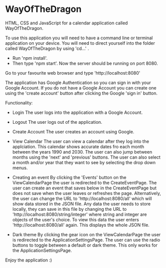 # WayOfTheDragon
HTML, CSS and JavaScript for a calendar application called WayOfTheDragon.

To use this application you will need to have a command line or terminal application on your device. 
You will need to direct yourself into the folder called WayOfTheDragon by using 'cd...' .

- Run 'npm install'.
- Then type 'npm start'.
Now the server should be running on port 8080.

Go to your favourite web browser and type 'http://localhost:8080' 

The application has Google Authentication so you can sign in with your Google Account. If you do not have a Google Account you can create one using the 'create account' button after clicking the Google 'sign in' button.


Functionality:

- Login
The user logs into the application with a Google Account.

- Logout
The user logs out of the application.

- Create Account
The user creates an account using Google.

- View Calendar
The user can view a calendar after they log into the applciation. This calendar shows accurate dates fro each month between the years 1990 and 2030. The user can also jump between months using the 'next' and 'previous' buttons. The user can also select a month and/or year that they want to see by selecting the drop down menus.

- Creating an event
By clicking the 'Events' button on the ViewCalendarPage the user is redirected to the CreateEventPage. The user can create an event that saves below in the CreateEventPage but does not save when the user leaves or refreshes the page. Alternatively, the user can change the URL to 'http://localhost:8080/all' which will show data stored in the JSON file. Any data the user needs to store locally, they can save in this file by changing the URL to 'http://localhost:8080/string/integer' where string and integer are objects of the user's choice. To view this data the user enters 'http://localhost:8080/all' again. This displays the whole JSON file.

- Dark theme
By clicking the gear icon on the ViewCalendarPage the user is redirected to the ApplicationSettingsPage. The user can use the radio buttons to toggle between a default or dark theme. This only works for the ApplicationSettingsPage.

Enjoy the application :)
